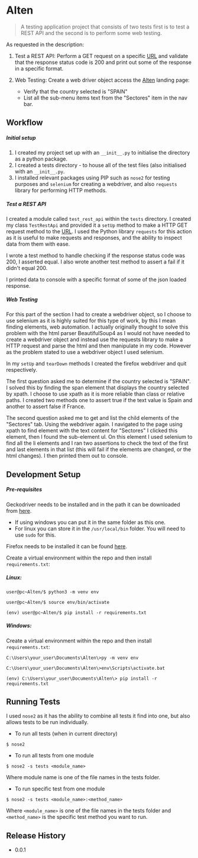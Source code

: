 # Alten

> A testing application project that consists of two tests first is to test a REST API and the second is to perform some web testing.

As requested in the description: 

1. Test a REST API: Perform a GET request on a specific [URL](https://api.covid19api.com/total/country/germany) and 
validate that the response status code is 200 and print out some of the response in a specific format.

2. Web Testing: Create a web driver object access the [Alten](https://www.alten.es/) landing page:
    - Verify that the country selected is "SPAIN"
    - List all the sub-menu items text from the "Sectores" item in the nav bar.

## Workflow

##### Initial setup
1. I created my project set up with an `__init__.py` to initialise the directory as a python package.
2. I created a tests directory - to house all of the test files (also initialised with an `__init__.py`.
3. I installed relevant packages using PIP such as `nose2` for testing purposes and `selenium` for creating a webdriver, 
and also `requests` library for performing HTTP methods.

##### Test a REST API
I created a module called `test_rest_api` within the `tests` directory. I created my class `TestRestApi` and provided it 
a `setUp` method to make a HTTP GET request method to the [URL](https://api.covid19api.com/total/country/germany). I used
the Python library `requests` for this action as it is useful to make requests and responses, and the ability to inspect data from 
them with ease.

I wrote a test method to handle checking if the response status code was 200, I asserted equal. I also wrote another test
method to assert a fail if it didn't equal 200.

I printed data to console with a specific format of some of the json loaded response.

##### Web Testing
For this part of the section I had to create a webdriver object, so I choose to use selenium as it is highly suited for this
type of work, by this I mean finding elements, web automation. I actually originally thought to solve this problem with the html parser
BeautifulSoup4 as I would not have needed to create a webdriver object and instead use the requests library to make a HTTP request
and parse the html and then manipulate in my code. However as the problem stated to use a webdriver object I used selenium.

In my `setUp` and `tearDown` methods I created the firefox webdriver and quit respectively.

The first question asked me to determine if the country selected is "SPAIN". I solved this by finding the span element
that displays the country selected by xpath. I choose to use xpath as it is more reliable than class or relative paths. I created
two methods one to assert true if the text value is Spain and another to assert false if France.

The second question asked me to get and list the child elements of the "Sectores" tab. Using the webdriver again. I navigated
to the page using xpath to find element with the text content for "Sectores" I clicked this element, then I found the sub-element
ul. On this element I used selenium to find all the li elements and I ran two assertions to check the text of the first and last
elements in that list (this will fail if the elements are changed, or the html changes). I then printed them out to console.

## Development Setup

##### Pre-requisites

Geckodriver needs to be installed and in the path it can be downloaded from [here]( https://github.com/mozilla/geckodriver/releases).

- If using windows you can put it in the same folder as this one.
- For linux you can store it in the `/usr/local/bin` folder. You will need to use `sudo` for this.

Firefox needs to be installed it can be found [here](https://www.mozilla.org/en-US/firefox/).



Create a virtual environment within the repo and then install `requirements.txt`: 

##### Linux:

``` 
user@pc~Alten/$ python3 -m venv env 

user@pc~Alten/$ source env/bin/activate 

(env) user@pc~Alten/$ pip install -r requirements.txt 

``` 

##### Windows: 

Create a virtual environment within the repo and then install `requirements.txt`: 

``` 
C:\Users\your_user\Documents\Alten\>py -m venv env 

C:\Users\your_user\Documents\Alten\>env\Scripts\activate.bat 

(env) C:\Users\your_user\Documents\Alten\> pip install -r requirements.txt 

```

## Running Tests

I used `nose2` as it has the ability to combine all tests it find into one, but also allows tests to be run individually.


- To run all tests (when in current directory)

`$ nose2`

- To run all tests from one module

`$ nose2 -s tests <module_name>`

Where module name is one of the file names in the tests folder.

- To run specific test from one module

`$ nose2 -s tests <module_name>:<method_name>`

Where `<module_name>` is one of the file names in the tests folder and `<method_name>` is the specific test method you
want to run.

## Release History 

* 0.0.1
